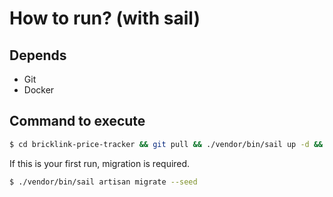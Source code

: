 # How to run? (with sail)

## Depends
- Git
- Docker

## Command to execute
```bash
$ cd bricklink-price-tracker && git pull && ./vendor/bin/sail up -d &&  ./vendor/bin/sail composer install && ./vendor/bin/sail npm i && ./vendor/bin/sail npm run dev
```

If this is your first run, migration is required.

```bash
$ ./vendor/bin/sail artisan migrate --seed
```
